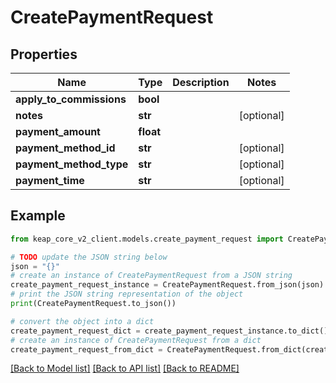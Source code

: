 # CreatePaymentRequest


## Properties

Name | Type | Description | Notes
------------ | ------------- | ------------- | -------------
**apply_to_commissions** | **bool** |  | 
**notes** | **str** |  | [optional] 
**payment_amount** | **float** |  | 
**payment_method_id** | **str** |  | [optional] 
**payment_method_type** | **str** |  | [optional] 
**payment_time** | **str** |  | [optional] 

## Example

```python
from keap_core_v2_client.models.create_payment_request import CreatePaymentRequest

# TODO update the JSON string below
json = "{}"
# create an instance of CreatePaymentRequest from a JSON string
create_payment_request_instance = CreatePaymentRequest.from_json(json)
# print the JSON string representation of the object
print(CreatePaymentRequest.to_json())

# convert the object into a dict
create_payment_request_dict = create_payment_request_instance.to_dict()
# create an instance of CreatePaymentRequest from a dict
create_payment_request_from_dict = CreatePaymentRequest.from_dict(create_payment_request_dict)
```
[[Back to Model list]](../README.md#documentation-for-models) [[Back to API list]](../README.md#documentation-for-api-endpoints) [[Back to README]](../README.md)


